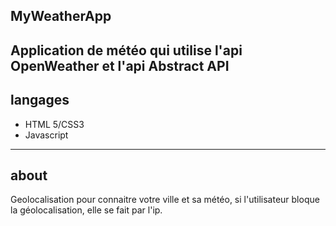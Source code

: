 ## MyWeatherApp
Application de météo qui utilise l'api OpenWeather et l'api Abstract API
--------------
## langages
- HTML 5/CSS3
- Javascript
------------------
## about
Geolocalisation pour connaitre votre ville et sa météo, si l'utilisateur bloque la géolocalisation, elle se fait par l'ip.

